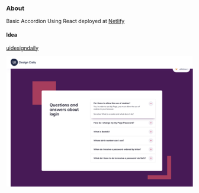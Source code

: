 ### About
Basic Accordion Using React deployed at [Netlify](https://epic-curran-26fb74.netlify.app/)

#### Idea

[uidesigndaily](https://uidesigndaily.com/posts/sketch-accordion-website-day-1175)

![](./idea.png)
